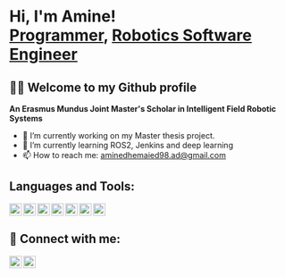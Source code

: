 <h1>Hi, I'm Amine! <br/><a href="https://github.com/AmineDh98">Programmer</a>, <a href="https://www.linkedin.com/in/amine-dhemaied/">Robotics Software Engineer</a>
  




<h2>👨‍💻 Welcome to my Github profile</h2>

**An Erasmus Mundus Joint Master's Scholar in Intelligent Field Robotic Systems**

- 🔭 I’m currently working on my Master thesis project.
- 🌱 I’m currently learning ROS2, Jenkins and deep learning
- 📫 How to reach me: aminedhemaied98.ad@gmail.com


<h2>Languages and Tools:</h2>
<a href="https://www.python.org/"><img align="left" alt="Python" width="22px" src="https://cdn.jsdelivr.net/npm/simple-icons@3.13.0/icons/python.svg" /></a>
<a href="https://cplusplus.com/"><img align="left" alt="C" width="22px" src="https://cdn.jsdelivr.net/npm/simple-icons@3.13.0/icons/c.svg" /></a>
<a href="https://www.ros.org/"><img align="left" alt="ROS" width="22px" src="https://upload.wikimedia.org/wikipedia/commons/b/bb/Ros_logo.svg" /></a>
<a href="https://www.java.com/en/"><img align="left" alt="Java" width="22px" src="https://cdn.jsdelivr.net/npm/simple-icons@3.13.0/icons/java.svg" /></a>
<a href="https://www.mathworks.com/products/matlab.html"><img align="left" alt="Matlab" width="22px" src="https://img.icons8.com/fluency/452/matlab.png" /></a>
<a href="https://opencv.org/"><img align="left" alt="OpenCV" width="22px" src="https://img.icons8.com/color/452/opencv.png" /></a>
<a href="http://gazebosim.org/"><img align="left" alt="Gazebo" width="22px" src="https://upload.wikimedia.org/wikipedia/en/5/5e/Gazebo_logo_without_text.svg" /></a>
<br clear="left" />



<h2> 🤳 Connect with me:</h2>

[<img align="left" alt="JoshMadakor | YouTube" width="22px" src="https://cdn.jsdelivr.net/npm/simple-icons@v3/icons/youtube.svg" />][youtube]
[<img align="left" alt="JoshMadakor | LinkedIn" width="22px" src="https://cdn.jsdelivr.net/npm/simple-icons@v3/icons/linkedin.svg" />][linkedin]


[youtube]: https://www.youtube.com/@aminedhemaied9857
[linkedin]: https://www.linkedin.com/in/amine-dhemaied/


